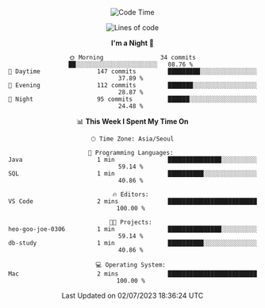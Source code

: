 <div align=center>
 
<!--START_SECTION:waka-->
![Code Time](http://img.shields.io/badge/Code%20Time-74%20hrs%2016%20mins-blue)

![Lines of code](https://img.shields.io/badge/From%20Hello%20World%20I%27ve%20Written-2.9%20million%20lines%20of%20code-blue)

**I'm a Night 🦉** 

```text
🌞 Morning                34 commits          ██░░░░░░░░░░░░░░░░░░░░░░░   08.76 % 
🌆 Daytime                147 commits         █████████░░░░░░░░░░░░░░░░   37.89 % 
🌃 Evening                112 commits         ███████░░░░░░░░░░░░░░░░░░   28.87 % 
🌙 Night                  95 commits          ██████░░░░░░░░░░░░░░░░░░░   24.48 % 
```


📊 **This Week I Spent My Time On** 

```text
🕑︎ Time Zone: Asia/Seoul

💬 Programming Languages: 
Java                     1 min               ███████████████░░░░░░░░░░   59.14 % 
SQL                      1 min               ██████████░░░░░░░░░░░░░░░   40.86 % 

🔥 Editors: 
VS Code                  2 mins              █████████████████████████   100.00 % 

🐱‍💻 Projects: 
heo-goo-joe-0306         1 min               ███████████████░░░░░░░░░░   59.14 % 
db-study                 1 min               ██████████░░░░░░░░░░░░░░░   40.86 % 

💻 Operating System: 
Mac                      2 mins              █████████████████████████   100.00 % 
```


 Last Updated on 02/07/2023 18:36:24 UTC
<!--END_SECTION:waka-->
 </div>
